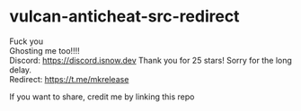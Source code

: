 # vulcan-anticheat-src-redirect
Fuck you
<br>
Ghosting me too!!!!
<br>
Discord: https://discord.isnow.dev
Thank you for 25 stars! Sorry for the long delay.
<br>
Redirect: https://t.me/mkrelease

If you want to share, credit me by linking this repo
